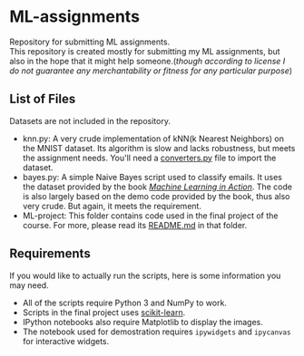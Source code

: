 # ML-assignments
 Repository for submitting ML assignments.  
 This repository is created mostly for submitting my ML assignments, but also in the hope that it might help someone.(_though according to license I do not guarantee any merchantability or fitness for any particular purpose_)
## List of Files
 Datasets are not included in the repository.
* knn.py: A very crude implementation of kNN(k Nearest Neighbors) on the MNIST dataset. Its algorithm is slow and lacks robustness, but meets the assignment needs. You'll need a [converters.py](ML-project/converters.py) file to import the dataset.
* bayes.py: A simple Naive Bayes script used to classify emails. It uses the dataset provided by the book _[Machine Learning in Action](https://www.manning.com/books/machine-learning-in-action)_. The code is also largely based on the demo code provided by the book, thus also very crude. But again, it meets the requirement.
* ML-project: This folder contains code used in the final project of the course. For more, please read its [README.md](ML-project/README.md) in that folder.
## Requirements
 If you would like to actually run the scripts, here is some information you may need.  
* All of the scripts require Python 3 and NumPy to work.
* Scripts in the final project uses [scikit-learn](https://scikit-learn.org).
* IPython notebooks also require Matplotlib to display the images.
* The notebook used for demostration requires `ipywidgets` and `ipycanvas` for interactive widgets.